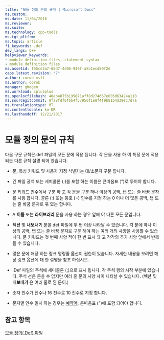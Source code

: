 ```yaml
---
title: "모듈 정의 문의 규칙 | Microsoft Docs"
ms.custom: 
ms.date: 11/04/2016
ms.reviewer: 
ms.suite: 
ms.technology: cpp-tools
ms.tgt_pltfrm: 
ms.topic: article
f1_keywords: .def
dev_langs: C++
helpviewer_keywords:
- module definition files, statement syntax
- module definition files
ms.assetid: f65cd3a7-65d7-4d06-939f-a8b1ecd50f2d
caps.latest.revision: "7"
author: corob-msft
ms.author: corob
manager: ghogen
ms.workload: cplusplus
ms.openlocfilehash: 40eb4875b195871aff8d274667e005d63424a110
ms.sourcegitcommit: 8fa8fdf0fbb4f57950f1e8f4f9b81b4d39ec7d7a
ms.translationtype: MT
ms.contentlocale: ko-KR
ms.lasthandoff: 12/21/2017
---
```

# <a name="rules-for-module-definition-statements"></a>모듈 정의 문의 규칙
다음 구문 규칙은.def 파일의 모든 문에 적용 됩니다. 각 문을 사용 하 여 특정 문에 적용 되는 다른 규칙 설명 되어 있습니다.  
  
-   문, 특성 키워드 및 사용자 지정 식별자는 대/소문자 구분 합니다.  
  
-   긴 파일 공백 또는 세미콜론 (;)를 포함 하는 이름은 큰따옴표 (")로 묶어야 합니다.  
  
-   문 키워드 인수에서 구분 하 고 각 문을 구분 하나 이상의 공백, 탭 또는 줄 바꿈 문자를 사용 합니다. 콜론 (:) 또는 등호 (=) 인수를 지정 하는 0 이나 더 많은 공백, 탭 또는 줄 바꿈 문자로 묶 였는 합니다.  
  
-   A **이름** 또는 **라이브러리** 문을 사용 하는 경우 앞에 야 다른 모든 문입니다.  
  
-   **섹션** 및 **내보내기** 문을.def 파일에 두 번 이상 나타날 수 있습니다. 각 문에 하나 이상의 공백, 탭 또는 줄 바꿈 문자로 구분 해야 하는 여러 개의 사양을 사용할 수 있습니다. 문 키워드는 첫 번째 사양 적이 한 번 표시 되 고 각각의 추가 사양 앞에서 반복 될 수 있습니다.  
  
-   많은 문에 해당 하는 링크 명령줄 옵션이 권한이 있습니다. 자세한 내용을 보려면 해당 링크 옵션에 대 한 설명을 참조 하십시오.  
  
-   .Def 파일의 주석에 세미콜론 (;)으로 표시 됩니다. 각 주석 행의 시작 부분에 있습니다. 주석 선은 문을 수 없지만 여러 줄 문의 사양 사이 나타날 수 있습니다. (**섹션** 및 **내보내기** 은 여러 줄로 된 문이.)  
  
-   숫자 인수가 진수나 16 진수로 10 진수로 지정 합니다.  
  
-   문자열 인수 일치 하는 경우는 [예약어](../../build/reference/reserved-words.md), 큰따옴표 (")에 포함 되어야 합니다.  
  
## <a name="see-also"></a>참고 항목  
 [모듈 정의(.Def) 파일](../../build/reference/module-definition-dot-def-files.md)  